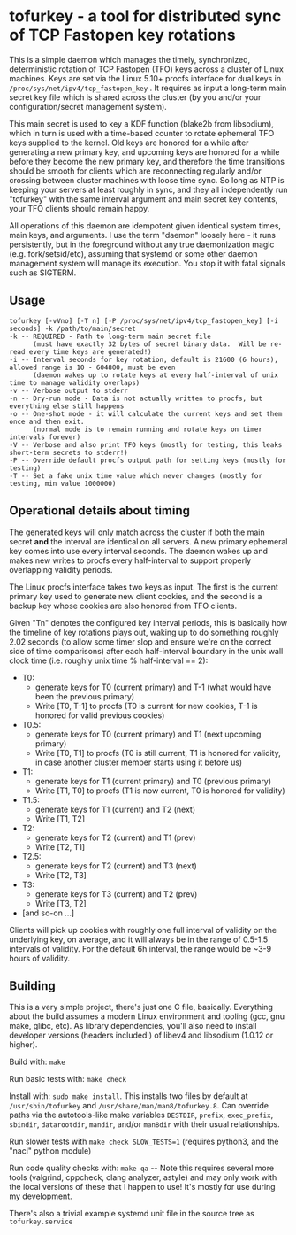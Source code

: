 # tofurkey - a tool for distributed sync of TCP Fastopen key rotations

This is a simple daemon which manages the timely, synchronized,
deterministic rotation of TCP Fastopen (TFO) keys across a cluster of
Linux machines.  Keys are set via the Linux 5.10+ procfs interface for
dual keys in `/proc/sys/net/ipv4/tcp_fastopen_key` .  It requires as
input a long-term main secret key file which is shared across the
cluster (by you and/or your configuration/secret management system).

This main secret is used to key a KDF function (blake2b from libsodium),
which in turn is used with a time-based counter to rotate ephemeral TFO
keys supplied to the kernel.  Old keys are honored for a while after
generating a new primary key, and upcoming keys are honored for a while
before they become the new primary key, and therefore the time
transitions should be smooth for clients which are reconnecting
regularly and/or crossing between cluster machines with loose time sync.
So long as NTP is keeping your servers at least roughly in sync, and
they all independently run "tofurkey" with the same interval argument
and main secret key contents, your TFO clients should remain happy.

All operations of this daemon are idempotent given identical system
times, main keys, and arguments.  I use the term "daemon" loosely here -
it runs persistently, but in the foreground without any true
daemonization magic (e.g. fork/setsid/etc), assuming that systemd or
some other daemon management system will manage its execution.  You stop
it with fatal signals such as SIGTERM.

## Usage

    tofurkey [-vVno] [-T n] [-P /proc/sys/net/ipv4/tcp_fastopen_key] [-i seconds] -k /path/to/main/secret
    -k -- REQUIRED - Path to long-term main secret file
          (must have exactly 32 bytes of secret binary data.  Will be re-read every time keys are generated!)
    -i -- Interval seconds for key rotation, default is 21600 (6 hours), allowed range is 10 - 604800, must be even
          (daemon wakes up to rotate keys at every half-interval of unix time to manage validity overlaps)
    -v -- Verbose output to stderr
    -n -- Dry-run mode - Data is not actually written to procfs, but everything else still happens
    -o -- One-shot mode - it will calculate the current keys and set them once and then exit.
          (normal mode is to remain running and rotate keys on timer intervals forever)
    -V -- Verbose and also print TFO keys (mostly for testing, this leaks short-term secrets to stderr!)
    -P -- Override default procfs output path for setting keys (mostly for testing)
    -T -- Set a fake unix time value which never changes (mostly for testing, min value 1000000)

## Operational details about timing

The generated keys will only match across the cluster if both the main
secret **and** the interval are identical on all servers.  A new primary
ephemeral key comes into use every interval seconds.  The daemon wakes
up and makes new writes to procfs every half-interval to support properly
overlapping validity periods.

The Linux procfs interface takes two keys as input.  The first is the
current primary key used to generate new client cookies, and the second
is a backup key whose cookies are also honored from TFO clients.

Given "Tn" denotes the configured key interval periods, this is basically
how the timeline of key rotations plays out, waking up to do something
roughly 2.02 seconds (to allow some timer slop and ensure we're on the correct
side of time comparisons) after each half-interval boundary in the unix wall
clock time (i.e. roughly unix time % half-interval == 2):

* T0:
  * generate keys for T0 (current primary) and T-1 (what would have been the previous primary)
  * Write [T0, T-1] to procfs (T0 is current for new cookies, T-1 is honored for valid previous cookies)
* T0.5:
  * generate keys for T0 (current primary) and T1 (next upcoming primary)
  * Write [T0, T1] to procfs (T0 is still current, T1 is honored for validity, in case another cluster member starts using it before us)
* T1:
  * generate keys for T1 (current primary) and T0 (previous primary)
  * Write [T1, T0] to procfs (T1 is now current, T0 is honored for validity)
* T1.5:
  * generate keys for T1 (current) and T2 (next)
  * Write [T1, T2]
* T2:
  * generate keys for T2 (current) and T1 (prev)
  * Write [T2, T1]
* T2.5:
  * generate keys for T2 (current) and T3 (next)
  * Write [T2, T3]
* T3:
  * generate keys for T3 (current) and T2 (prev)
  * Write [T3, T2]
* [and so-on ...]

Clients will pick up cookies with roughly one full interval of validity
on the underlying key, on average, and it will always be in the range of
0.5-1.5 intervals of validity. For the default 6h interval, the range
would be ~3-9 hours of validity.

## Building

This is a very simple project, there's just one C file, basically. Everything
about the build assumes a modern Linux environment and tooling (gcc, gnu make,
glibc, etc). As library dependencies, you'll also need to install developer
versions (headers included!) of libev4 and libsodium (1.0.12 or higher).

Build with: `make`

Run basic tests with: `make check`

Install with: `sudo make install`.  This installs two files by default at `/usr/sbin/tofurkey` and `/usr/share/man/man8/tofurkey.8`. Can override paths via the autotools-like make variables `DESTDIR`, `prefix`, `exec_prefix`, `sbindir`, `datarootdir`, `mandir`, and/or `man8dir` with their usual relationships.

Run slower tests with `make check SLOW_TESTS=1` (requires python3, and the "nacl" python module)

Run code quality checks with: `make qa` -- Note this requires several more tools (valgrind, cppcheck, clang analyzer, astyle) and may only work with the local versions of these that I happen to use!  It's mostly for use during my development.

There's also a trivial example systemd unit file in the source tree as `tofurkey.service`
